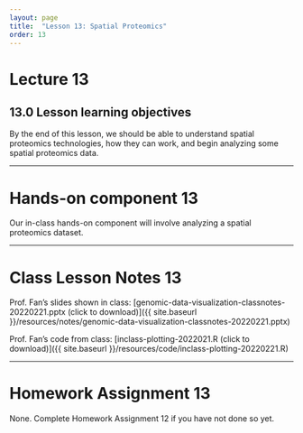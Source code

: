 ```yaml
---
layout: page
title:  "Lesson 13: Spatial Proteomics"
order: 13
---
```


# Lecture 13

## 13.0 Lesson learning objectives

By the end of this lesson, we should be able to understand spatial proteomics technologies, how they can work, and begin analyzing some spatial proteomics data. 

---

# Hands-on component 13

Our in-class hands-on component will involve analyzing a spatial proteomics dataset.

---

# Class Lesson Notes 13

Prof. Fan’s slides shown in class: [genomic-data-visualization-classnotes-20220221.pptx (click to download)]({{ site.baseurl }}/resources/notes/genomic-data-visualization-classnotes-20220221.pptx)

Prof. Fan’s code from class: [inclass-plotting-2022021.R (click to download)]({{ site.baseurl }}/resources/code/inclass-plotting-20220221.R) 

---

# Homework Assignment 13

None. Complete Homework Assignment 12 if you have not done so yet.




